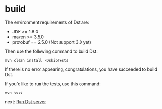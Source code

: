 # build


The environment requirements of Dst are:

- JDK >= 1.8.0
- maven >= 3.5.0
- protobuf == 2.5.0 (Not support 3.0 yet)

Then use the following command to build Dst:
```shell
mvn clean install -DskipTests
```

If there is no error appearing, congratulations, you have succeeded to build Dst.

If you'd like to run the tests, use this command:
```shell
mvn test
```

next: [Run Dst server](https://dst-project.github.io/dst/run_dst_server)
